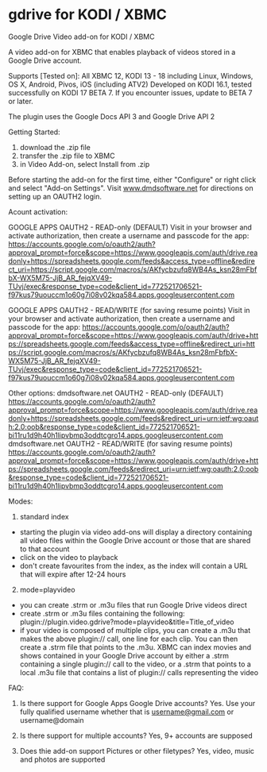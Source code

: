 gdrive for KODI / XBMC
======================

Google Drive Video add-on for KODI / XBMC

A video add-on for XBMC that enables playback of videos stored in a Google Drive account.

Supports [Tested on]:
All XBMC 12, KODI 13 - 18 including Linux, Windows, OS X, Android, Pivos, iOS (including ATV2)
Developed on KODI 16.1, tested successfully on KODI 17 BETA 7.  If you encounter issues, update to BETA 7 or later.

The plugin uses the Google Docs API 3 and Google Drive API 2

Getting Started:
1) download the .zip file
2) transfer the .zip file to XBMC
3) in Video Add-on, select Install from .zip

Before starting the add-on for the first time, either "Configure" or right click and select "Add-on Settings".
Visit www.dmdsoftware.net for directions on setting up an OAUTH2 login.

Acount activation:

GOOGLE APPS OAUTH2 - READ-only (DEFAULT)
Visit in your browser and activate authorization, then create a username and passcode for the app:
https://accounts.google.com/o/oauth2/auth?approval_prompt=force&scope=https://www.googleapis.com/auth/drive.readonly+https://spreadsheets.google.com/feeds&access_type=offline&redirect_uri=https://script.google.com/macros/s/AKfycbzufq8WB4As_ksn28mFbfbX-WX5M75-JjB_AR_fejqXV49-TUvj/exec&response_type=code&client_id=772521706521-f97kus79uouccm1o60g7i08v02kqa584.apps.googleusercontent.com

GOOGLE APPS OAUTH2 - READ/WRITE (for saving resume points)
Visit in your browser and activate authorization, then create a username and passcode for the app:
https://accounts.google.com/o/oauth2/auth?approval_prompt=force&scope=https://www.googleapis.com/auth/drive+https://spreadsheets.google.com/feeds&access_type=offline&redirect_uri=https://script.google.com/macros/s/AKfycbzufq8WB4As_ksn28mFbfbX-WX5M75-JjB_AR_fejqXV49-TUvj/exec&response_type=code&client_id=772521706521-f97kus79uouccm1o60g7i08v02kqa584.apps.googleusercontent.com

Other options:
dmdsoftware.net OAUTH2 - READ-only (DEFAULT)
https://accounts.google.com/o/oauth2/auth?approval_prompt=force&scope=https://www.googleapis.com/auth/drive.readonly+https://spreadsheets.google.com/feeds&redirect_uri=urn:ietf:wg:oauth:2.0:oob&response_type=code&client_id=772521706521-bi11ru1d9h40h1lipvbmp3oddtcgro14.apps.googleusercontent.com
dmdsoftware.net OAUTH2 - READ/WRITE (for saving resume points)
https://accounts.google.com/o/oauth2/auth?approval_prompt=force&scope=https://www.googleapis.com/auth/drive+https://spreadsheets.google.com/feeds&redirect_uri=urn:ietf:wg:oauth:2.0:oob&response_type=code&client_id=772521706521-bi11ru1d9h40h1lipvbmp3oddtcgro14.apps.googleusercontent.com

Modes:
1) standard index
- starting the plugin via video add-ons will display a directory containing all video files within the Google Drive account or those that are shared to that account
- click on the video to playback
- don't create favourites from the index, as the index will contain a URL that will expire after 12-24 hours
2) mode=playvideo
- you can create .strm or .m3u files that run Google Drive videos direct
- create .strm or .m3u files containing the following: plugin://plugin.video.gdrive?mode=playvideo&amp;title=Title_of_video
- if your video is composed of multiple clips, you can create a .m3u that makes the above plugin:// call, one line for each clip.  You can then create a .strm file that points to the .m3u.  XBMC can index movies and shows contained in your Google Drive account by either a .strm containing a single plugin:// call to the video, or a .strm that points to a local .m3u file that contains a list of plugin:// calls representing the video

FAQ:

1) Is there support for Google Apps Google Drive accounts?
Yes.  Use your fully qualified username whether that is username@gmail.com or username@domain

2) Is there support for multiple accounts?
Yes, 9+ accounts are supposed

3) Does thie add-on support Pictures or other filetypes?
Yes, video, music and photos are supported



